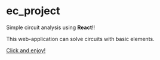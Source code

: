# ec_project

Simple circuit analysis using **React**!!

This web-application can solve circuits with basic elements.

[Click and enjoy!](http://ali-a-a.github.io/ec_project)
